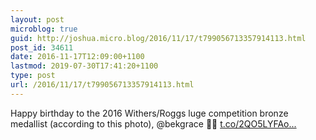 ```yaml
---
layout: post
microblog: true
guid: http://joshua.micro.blog/2016/11/17/t799056713357914113.html
post_id: 34611
date: 2016-11-17T12:09:00+1100
lastmod: 2019-07-30T17:41:20+1100
type: post
url: /2016/11/17/t799056713357914113.html
---
```

Happy birthday to the 2016 Withers/Roggs luge competition bronze medallist (according to this photo), @bekgrace 🏅🎉 [t.co/2QO5LYFAo...](https://t.co/2QO5LYFAoU)
